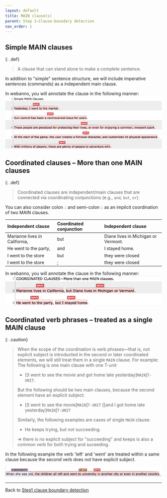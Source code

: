 ```yaml
---
layout: default
title: MAIN clause(s)
parent: Step 1–Clause-boundary detection
nav_order: 1
---
```



## Simple MAIN clauses

{: .def}
> A clause that can stand alone to make a complete sentence.

In addition to "simple" sentence structure, we will include imperative sentences (commands) as a independent main clause.

In webanno, you will annotate the clause in the following manner:
![Figure_main](../figures/simple_main_clauses1.png)



## Coordinated clauses – More than one MAIN clauses

{: .def}
> Coordinated clauses are independent/main clauses that are connected via coordinating conjunctions (e.g., `and`, `but`, `or`).

You can also consider colon `:` and semi-colon `:` as an implicit coordination of two MAIN clauses.

| Independent clause            | Coordinated conjunction | Independent clause                  |
| :---------------------------- | :---------------------- | :---------------------------------- |
| Marianne lives in California, | but                     | Diane lives in Michigan or Vermont. |
| He went to the party,         | and                     | I stayed home.                      |
| I went to the store           | but                     | they were closed                    |
| I went to the store           | ;                       | they were closed                    |


In webanno, you will annotate the clause in the following manner:
![Figure_Coordinated](../figures/Coord_clauses1.png)

## Coordinated verb phrases – treated as a single MAIN clause


{: .caution}
>When the scope of the coordination is verb phrases—that is, not explicit subject is introducted in the second or later coordinated elements, we will still treat them in a single `MAIN` clause.
> For example:
> The following is one main clause with one T-unit
> - [[I went to see the movie and got home late yesterday]`MAIN`]`T-UNIT`.
> 
> But the following should be two main clauses, because the second element have an explicit subject:
> 
> - [[I went to see the movie]`MAIN`]`T-UNIT` [[and I got home late yesterday]`MAIN`]`T-UNIT`
> 
> Similarly, the following examples are cases of single `MAIN` clause:
> - He keeps trying, but not succeeding. 
> 
> => there is no explicit subject for "succeeding" and keeps is also a common verb for both trying and suceeding.


In the following example the verb 'left' and 'went' are treated within a same clause because the second verb does not have explicit subject.


![VP_coordination](../figures/spans/VP_coordination1.png)

---

Back to [Step1 clause boundary detection](index.md)